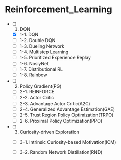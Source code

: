 # Reinforcement_Learning

- [ ] 1. DQN
  - [x] 1-1. DQN
  - [ ] 1-2. Double DQN
  - [ ] 1-3. Dueling Network
  - [ ] 1-4. Multistep Learning
  - [ ] 1-5. Prioritized Experience Replay
  - [ ] 1-6. NosiyNet
  - [ ] 1-7. Distributional RL
  - [ ] 1-8. Rainbow

- [ ] 2. Policy Gradient(PG)
  - [ ] 2-1. REINFORCE
  - [ ] 2-2. Actor Critic
  - [ ] 2-3. Advantage Actor Critic(A2C)
  - [ ] 2-4. Generalized Advantage Estimation(GAE)
  - [ ] 2-5. Trust Region Policy Optimization(TRPO)
  - [ ] 2-6. Proximal Policy Optimization(PPO) 

- [ ] 3. Curiosity-driven Exploration
  - [ ] 3-1. Intrinsic Curiosity-based Motivation(ICM)
  - [ ] 3-2. Random Network Distillation(RND)

